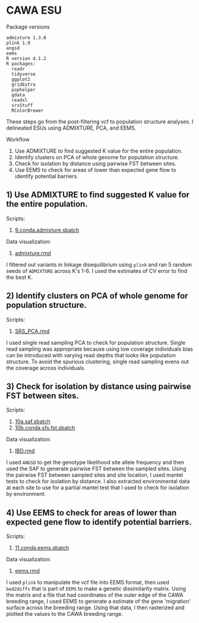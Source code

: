 # CAWA ESU
Package versions
```
admixture 1.3.0
plink 1.9
angsd 
eems
R version 4.1.2
R packages:
  readr
  tidyverse
  ggplot2
  gridExtra
  pophelper
  gdata
  readxl
  srsStuff
  RColorBrewer
```

These steps go from the post-filtering vcf to population structure analyses. I delineated ESUs using ADMIXTURE, PCA, and EEMS. 

Workflow
1. Use ADMIXTURE to find suggested K value for the entire population.
2. Identify clusters on PCA of whole genome for population structure.
3. Check for isolation by distance using pairwise FST between sites.
4. Use EEMS to check for areas of lower than expected gene flow to identify potential barriers.

## 1) Use ADMIXTURE to find suggested K value for the entire population.

Scripts: 
  1) [9.conda.admixture.sbatch](https://github.com/mcaitlinv/cawa-breeding/blob/main/04_esu/scripts/9.conda.admixture.sbatch)

Data visualization:
 1) [admixture.rmd](https://htmlpreview.github.io/?https://github.com/mcaitlinv/cawa-breeding/blob/main/04_esu/scripts/admixture.html)
 
I filtered out variants in linkage disequilibrium  using `plink` and ran 5 random seeds of `ADMIXTURE` across K's 1-6. I used the estimates of CV error to find the best K.

## 2) Identify clusters on PCA of whole genome for population structure.

Scripts: 
  1) [SRS_PCA.rmd](https://htmlpreview.github.io/?https://github.com/mcaitlinv/cawa-breeding/blob/main/04_esu/scripts/SRS_PCA.html)
  
I used single read sampling PCA to check for population structure. Single read sampling was appropriate because using low coverage individuals bias can be introduced with varying read depths that looks like population structure. To avoid the spurious clustering, single read sampling evens out the coverage across individuals. 


## 3) Check for isolation by distance using pairwise FST between sites.

Scripts: 
  1) [10a.saf.sbatch](https://github.com/mcaitlinv/cawa-breeding/blob/main/04_esu/scripts/10a.saf.sbatch)
  2) [10b.conda.sfs.fst.sbatch](https://github.com/mcaitlinv/cawa-breeding/blob/main/04_esu/scripts/10b.conda.sfs.fst.sbatch)
  
Data visualization:
 1) [IBD.rmd](https://htmlpreview.github.io/?https://github.com/mcaitlinv/cawa-breeding/blob/main/04_esu/scripts/IBD.html)
  
I used `ANGSD` to get the genotype likelihood site allele frequency and then used the SAF to generate pairwise FST between the sampled sites. Using the pairwise FST between sampled sites and site location, I used mantel tests to check for isolation by distance. I also extracted environmental data at each site to use for a partial mantel test that I used to check for isolation by environment. 

## 4) Use EEMS to check for areas of lower than expected gene flow to identify potential barriers.

Scripts: 
  1) [11.conda.eems.sbatch](https://github.com/mcaitlinv/cawa-breeding/blob/main/04_esu/scripts/11.conda.eems.sbatch)

Data visualization:
 1) [eems.rmd](https://htmlpreview.github.io/?https://github.com/mcaitlinv/cawa-breeding/blob/main/04_esu/scripts/eems.html)
 
I used `plink` to manipulate the vcf file into EEMS format, then used `bed2diffs` that is part of `EEMS` to make a genetic dissimilarity matrix. Using the matrix and a file that had coordinates of the outer edge of the CAWA breeding range, I used EEMS to generate a estimate of the gene 'migration' surface across the breeding range. Using that data, I then rasterized and plotted the values to the CAWA breeding range.
